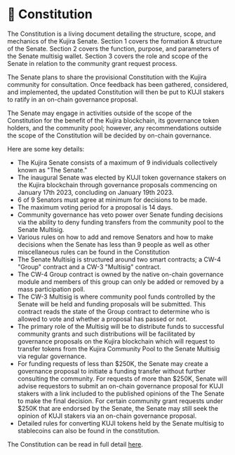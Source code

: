 # 📜 Constitution

The Constitution is a living document detailing the structure, scope, and mechanics of the Kujira Senate. Section 1 covers the formation & structure of the Senate. Section 2 covers the function, purpose, and parameters of the Senate multisig wallet. Section 3 covers the role and scope of the Senate in relation to the community grant request process.&#x20;

The Senate plans to share the provisional Constitution with the Kujira community for consultation. Once feedback has been gathered, considered, and implemented, the updated Constitution will then be put to KUJI stakers to ratify in an on-chain governance proposal.

The Senate may engage in activities outside of the scope of the Constitution for the benefit of the Kujira blockchain, its governance token holders, and the community pool; however, any recommendations outside the scope of the Constitution will be decided by on-chain governance.&#x20;

&#x20;Here are some key details:

* The Kujira Senate consists of a maximum of 9 individuals collectively known as "The Senate."
* The inaugural Senate was elected by KUJI token governance stakers on the Kujira blockchain through governance proposals commencing on January 17th 2023, concluding on January 19th 2023.
* 6 of 9 Senators must agree at minimum for decisions to be made.&#x20;
* The maximum voting period for a proposal is 14 days.&#x20;
* Community governance has veto power over Senate funding decisions via the ability to deny funding transfers from the community pool to the Senate Multisig.&#x20;
* Various rules on how to add and remove Senators and how to make decisions when the Senate has less than 9 people as well as other miscellaneous rules can be found in the Constitution
* The Senate Multisig is structured around two smart contracts; a CW-4 "Group" contract and a CW-3 "Multisig" contract.&#x20;
* The CW-4 Group contract is owned by the native on-chain governance module and members of this group can only be added or removed by a mass participation poll.
* The CW-3 Multisig is where community pool funds controlled by the Senate will be held and funding proposals will be submitted. This contract reads the state of the Group contract to determine who is allowed to vote and whether a proposal has passed or not.&#x20;
* The primary role of the Multisig will be to distribute funds to successful community grants and such distributions will be facilitated by governance proposals on the Kujira blockchain which will request to transfer tokens from the Kujira Community Pool to the Senate Multisig via regular governance.&#x20;
* For funding requests of less than $250K, the Senate may create a governance proposal to initiate a funding transfer without further consulting the community. For requests of more than $250K, Senate will advise requestors to submit an on-chain governance proposal for KUJI stakers with a link included to the published opinions of the The Senate to make the final decision. For certain community grant requests under $250K that are endorsed by the Senate, the Senate may still seek the opinion of KUJI stakers via an on-chain governance proposal.&#x20;
* Detailed rules for converting KUJI tokens held by the Senate multisig to stablecoins can also be found in the constitution.

The Constitution can be read in full detail [here](https://www.notion.so/Kujira-Senate-Constitution-v0-2-488737bf7e434707ac862590a2b18197).
